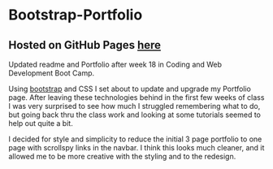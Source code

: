 # Bootstrap-Portfolio

## Hosted on GitHub Pages [here](https://nevermindthelabel.github.io/myPortfolio/)

Updated readme and Portfolio after week 18 in Coding and Web Development Boot Camp.

Using [bootstrap](http://getbootstrap) and CSS I set about to update and upgrade my Portfolio page. After leaving these technologies behind in the first few weeks of class I was very surprised to see how much I struggled remembering what to do, but going back thru the class work and looking at some tutorials seemed to help out quite a bit.

I decided for style and simplicity to reduce the initial 3 page portfolio to one page with scrollspy links in the navbar. I think this looks much cleaner, and it allowed me to be more creative with the styling and to the redesign.
